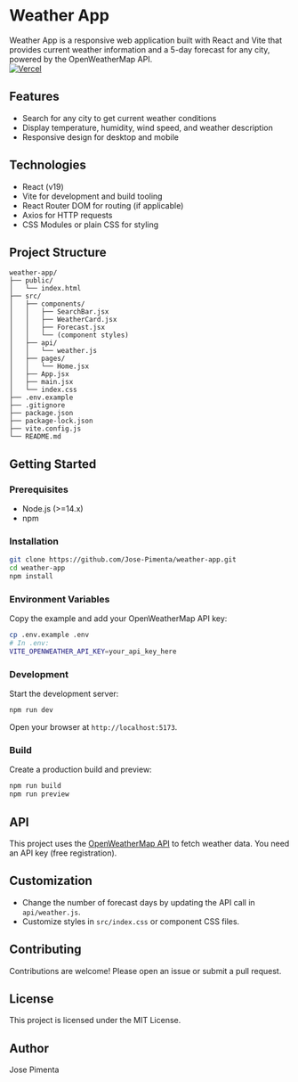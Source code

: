# Weather App

Weather App is a responsive web application built with React and Vite that provides current weather information and a 5-day forecast for any city, powered by the OpenWeatherMap API.  
[![Vercel](https://img.shields.io/badge/Deploy-on_Vercel-000?style=flat&logo=vercel&logoColor=white)](https://weather-app.tiagopimenta.pt)

## Features

- Search for any city to get current weather conditions
- Display temperature, humidity, wind speed, and weather description
- Responsive design for desktop and mobile

## Technologies

- React (v19)
- Vite for development and build tooling
- React Router DOM for routing (if applicable)
- Axios for HTTP requests
- CSS Modules or plain CSS for styling

## Project Structure

```
weather-app/
├── public/
│   └── index.html
├── src/
│   ├── components/
│   │   ├── SearchBar.jsx
│   │   ├── WeatherCard.jsx
│   │   ├── Forecast.jsx
│   │   └── (component styles)
│   ├── api/
│   │   └── weather.js
│   ├── pages/
│   │   └── Home.jsx
│   ├── App.jsx
│   ├── main.jsx
│   └── index.css
├── .env.example
├── .gitignore
├── package.json
├── package-lock.json
├── vite.config.js
└── README.md
```

## Getting Started

### Prerequisites

- Node.js (>=14.x)
- npm

### Installation

```bash
git clone https://github.com/Jose-Pimenta/weather-app.git
cd weather-app
npm install
```

### Environment Variables

Copy the example and add your OpenWeatherMap API key:

```bash
cp .env.example .env
# In .env:
VITE_OPENWEATHER_API_KEY=your_api_key_here
```

### Development

Start the development server:

```bash
npm run dev
```

Open your browser at `http://localhost:5173`.

### Build

Create a production build and preview:

```bash
npm run build
npm run preview
```

## API

This project uses the [OpenWeatherMap API](https://openweathermap.org/api) to fetch weather data. You need an API key (free registration).

## Customization

- Change the number of forecast days by updating the API call in `api/weather.js`.
- Customize styles in `src/index.css` or component CSS files.

## Contributing

Contributions are welcome! Please open an issue or submit a pull request.

## License

This project is licensed under the MIT License.

## Author

Jose Pimenta
